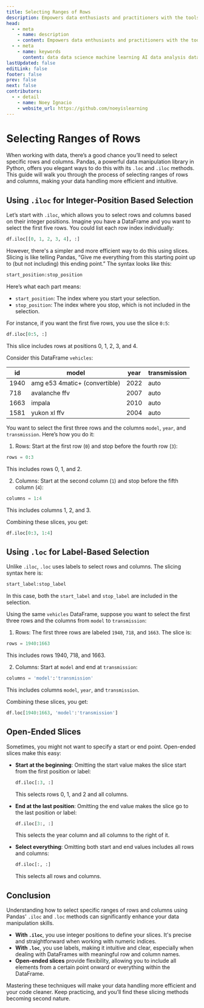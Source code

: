 ```yaml
---
title: Selecting Ranges of Rows
description: Empowers data enthusiasts and practitioners with the tools and knowledge to unlock the potential of data.
head:
  - - meta
    - name: description
    - content: Empowers data enthusiasts and practitioners with the tools and knowledge to unlock the potential of data.
  - - meta
    - name: keywords
      content: data data science machine learning AI data analysis data-driven data enthusiasts data practitioners
lastUpdated: false
editLink: false
footer: false
prev: false
next: false
contributors:
  - - detail
    - name: Noey Ignacio
    - website_url: https://github.com/noeyislearning
---
```


# Selecting Ranges of Rows

When working with data, there’s a good chance you’ll need to select specific rows and columns. Pandas, a powerful data manipulation library in Python, offers you elegant ways to do this with its `.loc` and `.iloc` methods. This guide will walk you through the process of selecting ranges of rows and columns, making your data handling more efficient and intuitive.

## Using `.iloc` for Integer-Position Based Selection

Let’s start with `.iloc`, which allows you to select rows and columns based on their integer positions. Imagine you have a DataFrame and you want to select the first five rows. You could list each row index individually:

```python
df.iloc[[0, 1, 2, 3, 4], :]
```

However, there's a simpler and more efficient way to do this using slices. Slicing is like telling Pandas, “Give me everything from this starting point up to (but not including) this ending point.” The syntax looks like this:

```python
start_position:stop_position
```

Here’s what each part means:

- `start_position`: The index where you start your selection.
- `stop_position`: The index where you stop, which is not included in the selection.

For instance, if you want the first five rows, you use the slice `0:5`:

```python
df.iloc[0:5, :]
```

This slice includes rows at positions 0, 1, 2, 3, and 4.

Consider this DataFrame `vehicles`:

| id   | model                         | year | transmission |
| ---- | ----------------------------- | ---- | ------------ |
| 1940 | amg e53 4matic+ (convertible) | 2022 | auto         |
| 718  | avalanche ffv                 | 2007 | auto         |
| 1663 | impala                        | 2010 | auto         |
| 1581 | yukon xl ffv                  | 2004 | auto         |

You want to select the first three rows and the columns `model`, `year`, and `transmission`. Here’s how you do it:

1. Rows: Start at the first row (`0`) and stop before the fourth row (`3`):

```python
rows = 0:3
```

This includes rows 0, 1, and 2.

2. Columns: Start at the second column (`1`) and stop before the fifth column (`4`):

```python
columns = 1:4
```

This includes columns 1, 2, and 3.

Combining these slices, you get:

```python
df.iloc[0:3, 1:4]
```

## Using `.loc` for Label-Based Selection

Unlike `.iloc`, `.loc` uses labels to select rows and columns. The slicing syntax here is:

```python
start_label:stop_label
```

In this case, both the `start_label` and `stop_label` are included in the selection.

Using the same `vehicles` DataFrame, suppose you want to select the first three rows and the columns from `model` to `transmission`:

1. Rows: The first three rows are labeled `1940`, `718`, and `1663`. The slice is:

```python
rows = 1940:1663
```

This includes rows 1940, 718, and 1663.

2. Columns: Start at `model` and end at `transmission`:

```python
columns = 'model':'transmission'
```

This includes columns `model`, `year`, and `transmission`.

Combining these slices, you get:

```python
df.loc[1940:1663, 'model':'transmission']
```

## Open-Ended Slices

Sometimes, you might not want to specify a start or end point. Open-ended slices make this easy:

- **Start at the beginning**: Omitting the start value makes the slice start from the first position or label:

  ```python
  df.iloc[:3, :]
  ```

  This selects rows 0, 1, and 2 and all columns.

- **End at the last position**: Omitting the end value makes the slice go to the last position or label:

  ```python
  df.iloc[3:, :]
  ```

  This selects the year column and all columns to the right of it.

- **Select everything**: Omitting both start and end values includes all rows and columns:

  ```python
  df.iloc[:, :]
  ```

  This selects all rows and columns.

## Conclusion

Understanding how to select specific ranges of rows and columns using Pandas' `.iloc` and `.loc` methods can significantly enhance your data manipulation skills.

- **With `.iloc`**, you use integer positions to define your slices. It's precise and straightforward when working with numeric indices.
- **With `.loc`**, you use labels, making it intuitive and clear, especially when dealing with DataFrames with meaningful row and column names.
- **Open-ended slices** provide flexibility, allowing you to include all elements from a certain point onward or everything within the DataFrame.

Mastering these techniques will make your data handling more efficient and your code cleaner. Keep practicing, and you’ll find these slicing methods becoming second nature.
